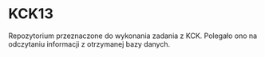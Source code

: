 # KCK13
Repozytorium przeznaczone do wykonania zadania z KCK. Polegało ono na odczytaniu informacji z otrzymanej bazy danych.  
